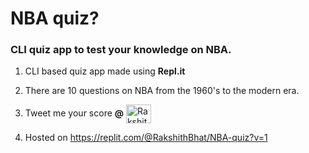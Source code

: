 # NBA quiz?

### CLI quiz app to test your knowledge on NBA.

1. CLI based quiz app made using **Repl.it**

2. There are 10 questions on NBA from the 1960's to the modern era.

3. Tweet me your score **@** <a href="https://twitter.com/RakshithBhat1" target="blank"><img align="center"
     src="https://cdn.jsdelivr.net/npm/simple-icons@3.0.1/icons/twitter.svg" alt="Rakshith Bhat" height="30"
     width="40" /></a>
4. Hosted on https://replit.com/@RakshithBhat/NBA-quiz?v=1
